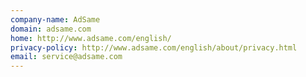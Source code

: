 ```yaml
---
company-name: AdSame
domain: adsame.com
home: http://www.adsame.com/english/
privacy-policy: http://www.adsame.com/english/about/privacy.html
email: service@adsame.com
---
```




